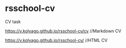 # rsschool-cv
CV task


https://v.kolyago.github.io/rsschool-cv/cv //Markdown CV

https://v.kolyago.github.io/rsschool-cv/ //HTML CV